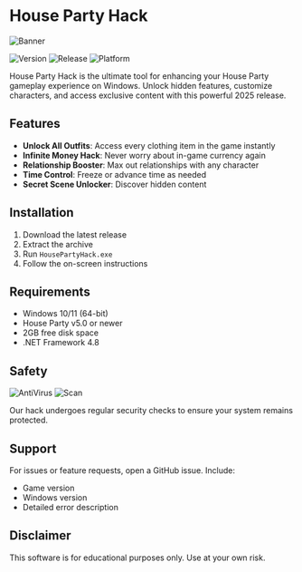 # House Party Hack

![Banner](https://i.postimg.cc/05LM1bYD/e0a4f47f-0736-4eee-9791-425172eba9ba.png)

![Version](https://img.shields.io/badge/version-1.0.0-blue)
![Release](https://img.shields.io/badge/release-2025-green)
![Platform](https://img.shields.io/badge/platform-Windows-lightgrey)

House Party Hack is the ultimate tool for enhancing your House Party gameplay experience on Windows. Unlock hidden features, customize characters, and access exclusive content with this powerful 2025 release.

## Features

- **Unlock All Outfits**: Access every clothing item in the game instantly
- **Infinite Money Hack**: Never worry about in-game currency again
- **Relationship Booster**: Max out relationships with any character
- **Time Control**: Freeze or advance time as needed
- **Secret Scene Unlocker**: Discover hidden content

## Installation

1. Download the latest release
2. Extract the archive
3. Run `HousePartyHack.exe`
4. Follow the on-screen instructions

## Requirements

- Windows 10/11 (64-bit)
- House Party v5.0 or newer
- 2GB free disk space
- .NET Framework 4.8

## Safety

![AntiVirus](https://img.shields.io/badge/antivirus-approved-brightgreen)
![Scan](https://img.shields.io/badge/malware%20scan-clean-success)

Our hack undergoes regular security checks to ensure your system remains protected.

## Support

For issues or feature requests, open a GitHub issue. Include:
- Game version
- Windows version
- Detailed error description

## Disclaimer

This software is for educational purposes only. Use at your own risk.
